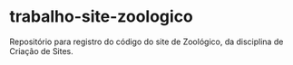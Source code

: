 # trabalho-site-zoologico
Repositório para registro do código do site de Zoológico, da disciplina de Criação de Sites.
